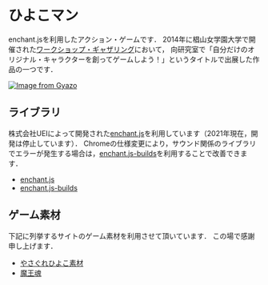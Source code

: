 # ひよこマン

enchant.jsを利用したアクション・ゲームです．
2014年に椙山女学園大学で開催された[ワークショップ・ギャザリング](http://workshop.ciao.jp/gathering/)において，
向研究室で「自分だけのオリジナル・キャラクターを創ってゲームしよう！」というタイトルで出展した作品の一つです．

[![Image from Gyazo](https://i.gyazo.com/8a23778745856ff137040f870905c79b.gif)](https://gyazo.com/8a23778745856ff137040f870905c79b)

## ライブラリ

株式会社UEIによって開発された[enchant.js](https://github.com/wise9/enchant.js)を利用しています（2021年現在，開発は停止しています）．
Chromeの仕様変更により，サウンド関係のライブラリでエラーが発生する場合は，[enchant.js-builds](https://github.com/ghelia/enchant.js-builds)を利用することで改善できます．

- [enchant.js](https://github.com/wise9/enchant.js)
- [enchant.js-builds](https://github.com/ghelia/enchant.js-builds)

## ゲーム素材

下記に列挙するサイトのゲーム素材を利用させて頂いています．
この場で感謝申し上げます．

- [やさぐれひよこ素材](https://banraku-games.sakura.ne.jp/yasagure/index.html)
- [魔王魂](https://maou.audio/rule/)
